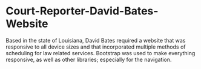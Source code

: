 # Court-Reporter-David-Bates-Website
Based in the state of Louisiana, David Bates required a website that was responsive to all device sizes and that incorporated multiple methods of scheduling for law related services. Bootstrap was used to make everything responsive, as well as other libraries; especially for the navigation. 
